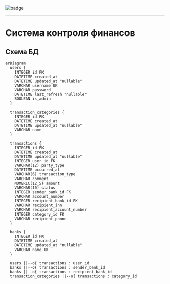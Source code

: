 ![badge](https://img.shields.io/endpoint?url=https://gist.githubusercontent.com/dzherb/e4e57a646506bdfb6bd3fc1ae9876d5b/raw/covbadge.json)
___

# Система контроля финансов

## Схема БД
<!-- BEGIN_DB_SCHEMA_DOCS -->
```mermaid
erDiagram
  users {
    INTEGER id PK
    DATETIME created_at
    DATETIME updated_at "nullable"
    VARCHAR username UK
    VARCHAR password
    DATETIME last_refresh "nullable"
    BOOLEAN is_admin
  }

  transaction_categories {
    INTEGER id PK
    DATETIME created_at
    DATETIME updated_at "nullable"
    VARCHAR name
  }

  transactions {
    INTEGER id PK
    DATETIME created_at
    DATETIME updated_at "nullable"
    INTEGER user_id FK
    VARCHAR(12) party_type
    DATETIME occurred_at
    VARCHAR(6) transaction_type
    VARCHAR comment
    NUMERIC(12_5) amount
    VARCHAR(10) status
    INTEGER sender_bank_id FK
    VARCHAR account_number
    INTEGER recipient_bank_id FK
    VARCHAR recipient_inn
    VARCHAR recipient_account_number
    INTEGER category_id FK
    VARCHAR recipient_phone
  }

  banks {
    INTEGER id PK
    DATETIME created_at
    DATETIME updated_at "nullable"
    VARCHAR name UK
  }

  users ||--o{ transactions : user_id
  banks ||--o{ transactions : sender_bank_id
  banks ||--o{ transactions : recipient_bank_id
  transaction_categories ||--o{ transactions : category_id

```
<!-- END_DB_SCHEMA_DOCS -->